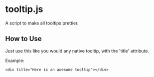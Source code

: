 tooltip.js
==========

A script to make all tooltips prettier.

How to Use
----------

Just use this like you would any native tooltip, with the 'title' attribute.

Example:

    <div title="Here is an awesome tooltip"></div>
